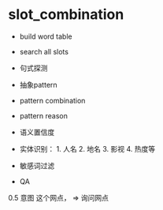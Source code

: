 # slot_combination

* build word table
* search all slots

* 句式探测
* 抽象pattern
* pattern combination
* pattern reason
* 语义置信度


* 实体识别：  1. 人名   2. 地名  3. 影视  4. 热度等
* 敏感词过滤
* QA


0.5 意图
这个网点，   =>  询问网点
